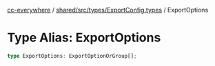 [cc-everywhere](../../../../../index.md) / [shared/src/types/ExportConfig.types](../index.md) / ExportOptions

# Type Alias: ExportOptions

```ts
type ExportOptions: ExportOptionOrGroup[];
```
